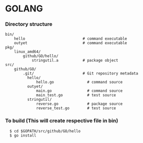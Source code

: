 # GOLANG

### Directory structure
```
bin/
    hello                          # command executable
    outyet                         # command executable
pkg/
    linux_amd64/
        github/GO/hello/
            stringutil.a           # package object
src/
    github/GO/
        .git/                      # Git repository metadata
	      hello/
	          hello.go               # command source
	      outyet/
	          main.go                # command source
	          main_test.go           # test source
	      stringutil/
	          reverse.go             # package source
	          reverse_test.go        # test source
```
### To build (This will create respective file in bin)
      
      $ cd $GOPATH/src/github/GO/hello
      $ go install
